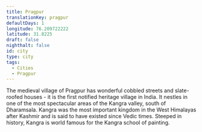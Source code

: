 ```yaml
---
title: Pragpur
translationKey: pragpur
defaultDays: 1
longitude: 76.209722222
latitude: 31.8225
draft: false
nighthalt: false
id: city
type: city
tags:
  - Cities
  - Pragpur
---
```

The medieval village of Pragpur has wonderful cobbled streets and slate-roofed houses - it is the first notified heritage village in India. It nestles in one of the most spectacular areas of the Kangra valley, south of Dharamsala. Kangra was the most important kingdom in the West Himalayas after Kashmir and is said to have existed since Vedic times. Steeped in history, Kangra is world famous for the Kangra school of painting.